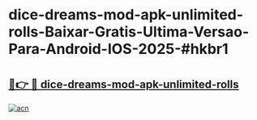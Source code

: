 # dice-dreams-mod-apk-unlimited-rolls-Baixar-Gratis-Ultima-Versao-Para-Android-IOS-2025-#hkbr1

# <h2><a href="https://ainizakaria.my?title=dice-dreams-mod-apk-unlimited-rolls&ref=22M">🔗👉 🔴 dice-dreams-mod-apk-unlimited-rolls</a></h2>

[![acn](https://github.com/user-attachments/assets/0f9c940e-d8b0-45ae-aac7-cd30a18b3e1c)](https://ainizakaria.my?title=dice-dreams-mod-apk-unlimited-rolls&ref=22M)

